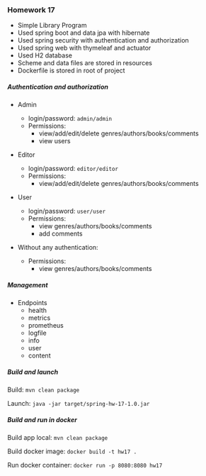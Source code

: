 ### Homework 17

- Simple Library Program
- Used spring boot and data jpa with hibernate
- Used spring security with authentication and authorization
- Used spring web with thymeleaf and actuator
- Used H2 database
- Scheme and data files are stored in resources
- Dockerfile is stored in root of project

##### Authentication and authorization

- Admin
  - login/password: `admin/admin`
  - Permissions:
    - view/add/edit/delete genres/authors/books/comments
    - view users

- Editor
  - login/password: `editor/editor`
  - Permissions:
    - view/add/edit/delete genres/authors/books/comments

- User
  - login/password: `user/user`
  - Permissions:
    - view genres/authors/books/comments
    - add comments

- Without any authentication:
  - Permissions:
    - view genres/authors/books/comments

##### Management

- Endpoints
  - health
  - metrics
  - prometheus
  - logfile
  - info
  - user
  - content

##### Build and launch

Build: `mvn clean package`

Launch: `java -jar target/spring-hw-17-1.0.jar`

##### Build and run in docker

Build app local: `mvn clean package`

Build docker image: `docker build -t hw17 .`

Run docker container: `docker run -p 8080:8080 hw17`
